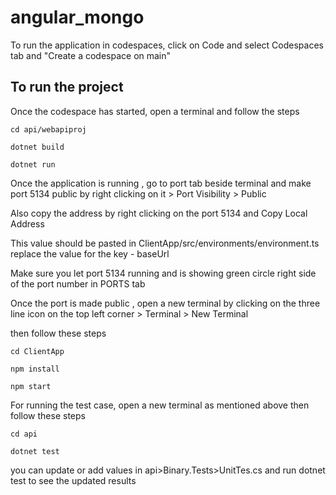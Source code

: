 # angular_mongo

To run the application in codespaces, click on Code and select Codespaces tab and "Create a codespace on main"

## To run the project

Once the codespace has started, open a terminal and follow the steps

```
cd api/webapiproj

dotnet build

dotnet run
```

Once the application is running , go to port tab beside terminal and make port 5134 public by right clicking on it > Port Visibility > Public

Also copy the address by right clicking on the port 5134 and Copy Local Address 

This value should be pasted in ClientApp/src/environments/environment.ts replace the value for the key - baseUrl

Make sure you let port 5134 running and is showing green circle right side of the port number in PORTS tab

Once the port is made public , open a new terminal by clicking on the three line icon on the top left corner > Terminal > New Terminal

then follow these steps

```
cd ClientApp

npm install

npm start
```


For running the test case, open a new terminal as mentioned above then follow these steps

```
cd api

dotnet test
```
you can update or add values in api>Binary.Tests>UnitTes.cs and run dotnet test to see the updated results

